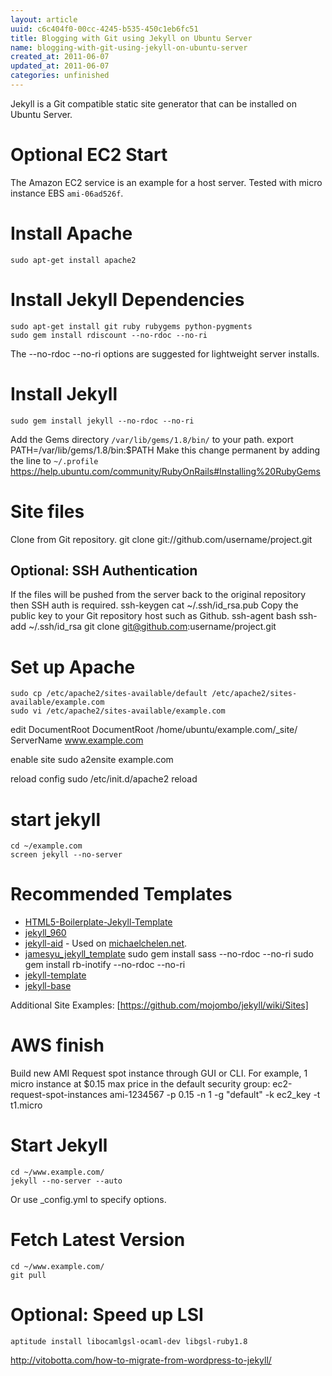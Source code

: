 ```yaml
---
layout: article
uuid: c6c404f0-00cc-4245-b535-450c1eb6fc51
title: Blogging with Git using Jekyll on Ubuntu Server
name: blogging-with-git-using-jekyll-on-ubuntu-server
created_at: 2011-06-07
updated_at: 2011-06-07
categories: unfinished
---
```



Jekyll is a Git compatible static site generator that can be installed on Ubuntu Server.

<!--more-->

# Optional EC2 Start
The Amazon EC2 service is an example for a host server.
Tested with micro instance EBS `ami-06ad526f`.

# Install Apache
    sudo apt-get install apache2

# Install Jekyll Dependencies
    sudo apt-get install git ruby rubygems python-pygments
    sudo gem install rdiscount --no-rdoc --no-ri
The --no-rdoc --no-ri options are suggested for lightweight server installs.

# Install Jekyll
    sudo gem install jekyll --no-rdoc --no-ri
Add the Gems directory `/var/lib/gems/1.8/bin/` to your path.
    export PATH=/var/lib/gems/1.8/bin:$PATH
Make this change permanent by adding the line to `~/.profile`
https://help.ubuntu.com/community/RubyOnRails#Installing%20RubyGems

# Site files
Clone from Git repository.
    git clone git://github.com/username/project.git
    
## Optional: SSH Authentication
If the files will be pushed from the server back to the original repository then SSH auth is required. 
    ssh-keygen
    cat ~/.ssh/id_rsa.pub
Copy the public key to your Git repository host such as Github.
    ssh-agent bash
    ssh-add ~/.ssh/id_rsa
    git clone git@github.com:username/project.git

# Set up Apache
    sudo cp /etc/apache2/sites-available/default /etc/apache2/sites-available/example.com
    sudo vi /etc/apache2/sites-available/example.com

edit DocumentRoot
    DocumentRoot /home/ubuntu/example.com/_site/
    ServerName www.example.com

enable site
    sudo a2ensite example.com

reload config
    sudo /etc/init.d/apache2 reload


# start jekyll

    cd ~/example.com
    screen jekyll --no-server

# Recommended Templates
- [HTML5-Boilerplate-Jekyll-Template](https://github.com/bobschi/HTML5-Boilerplate-Jekyll-Template)
- [jekyll_960](https://github.com/btbytes/jekyll_960)
- [jekyll-aid](https://github.com/coolaj86/jekyll-aid/) - Used on [michaelchelen.net](michaelchelen.net).
- [jamesyu_jekyll_template](https://github.com/jamesyu/jamesyu_jekyll_template)
        sudo gem install sass --no-rdoc --no-ri
        sudo gem install rb-inotify --no-rdoc --no-ri
- [jekyll-template](https://github.com/tedkulp/jekyll-template)
- [jekyll-base](https://github.com/raphinou/jekyll-base)


Additional Site Examples: [https://github.com/mojombo/jekyll/wiki/Sites]


# AWS finish

Build new AMI
Request spot instance through GUI or CLI.
For example, 1 micro instance at $0.15 max price in the default security group:
    ec2-request-spot-instances ami-1234567 -p 0.15 -n 1 -g "default" -k ec2_key -t t1.micro

# Start Jekyll
    cd ~/www.example.com/
    jekyll --no-server --auto
Or use _config.yml to specify options.

# Fetch Latest Version
    cd ~/www.example.com/
    git pull
    
    
    
# Optional: Speed up LSI        
    
    aptitude install libocamlgsl-ocaml-dev libgsl-ruby1.8   
http://vitobotta.com/how-to-migrate-from-wordpress-to-jekyll/
    
    
    
    
